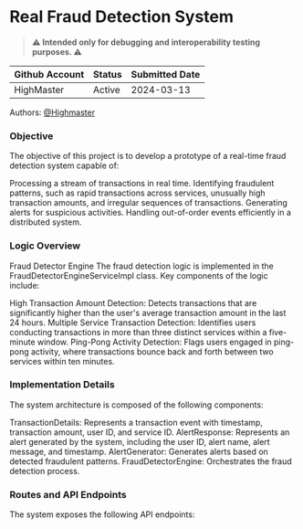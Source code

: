 # Real Fraud Detection System



> **⚠️ Intended only for debugging and interoperability testing purposes. ⚠️**

| Github Account  | Status |  Submitted Date |
|-----------------|--------|-----------------|
| HighMaster      | Active |   2024-03-13    |


Authors: [@Highmaster]


[@Highmaster]: https://github.com/highmaster
[@RealFraudDetectionPrototype]: https://github.com/Highmaster/RealFraudDetectionPrototype




### Objective 


The objective of this project is to develop a prototype of a real-time fraud detection system capable of:

Processing a stream of transactions in real time.
Identifying fraudulent patterns, such as rapid transactions across services, unusually high transaction amounts, and irregular sequences of transactions.
Generating alerts for suspicious activities.
Handling out-of-order events efficiently in a distributed system.

### Logic Overview
Fraud Detector Engine
The fraud detection logic is implemented in the FraudDetectorEngineServiceImpl class. Key components of the logic include:

High Transaction Amount Detection: Detects transactions that are significantly higher than the user's average transaction amount in the last 24 hours.
Multiple Service Transaction Detection: Identifies users conducting transactions in more than three distinct services within a five-minute window.
Ping-Pong Activity Detection: Flags users engaged in ping-pong activity, where transactions bounce back and forth between two services within ten minutes.


### Implementation Details
The system architecture is composed of the following components:

TransactionDetails: Represents a transaction event with timestamp, transaction amount, user ID, and service ID.
AlertResponse: Represents an alert generated by the system, including the user ID, alert name, alert message, and timestamp.
AlertGenerator: Generates alerts based on detected fraudulent patterns.
FraudDetectorEngine: Orchestrates the fraud detection process.

### Routes and API Endpoints
The system exposes the following API endpoints:







